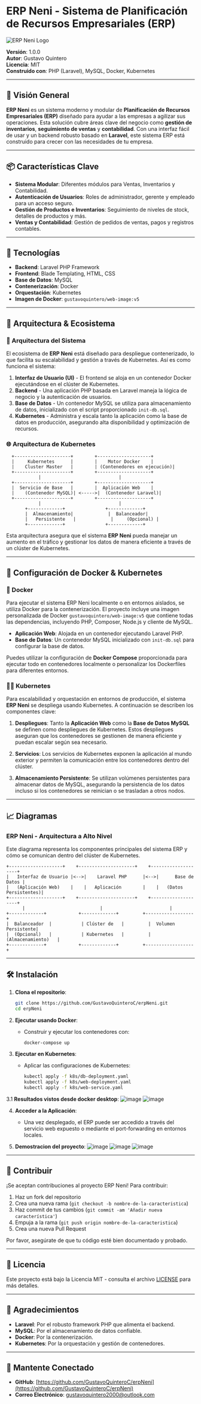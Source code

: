
# ERP Neni - Sistema de Planificación de Recursos Empresariales (ERP)

![ERP Neni Logo](https://img.icons8.com/ios/452/erp.png)

**Versión**: 1.0.0  
**Autor**: Gustavo Quintero  
**Licencia**: MIT  
**Construido con**: PHP (Laravel), MySQL, Docker, Kubernetes

---

## 🚀 Visión General

**ERP Neni** es un sistema moderno y modular de **Planificación de Recursos Empresariales (ERP)** diseñado para ayudar a las empresas a agilizar sus operaciones. Esta solución cubre áreas clave del negocio como **gestión de inventarios**, **seguimiento de ventas** y **contabilidad**. Con una interfaz fácil de usar y un backend robusto basado en **Laravel**, este sistema ERP está construido para crecer con las necesidades de tu empresa.

---

## 📦 Características Clave

- **Sistema Modular**: Diferentes módulos para Ventas, Inventarios y Contabilidad.
- **Autenticación de Usuarios**: Roles de administrador, gerente y empleado para un acceso seguro.
- **Gestión de Productos e Inventarios**: Seguimiento de niveles de stock, detalles de productos y más.
- **Ventas y Contabilidad**: Gestión de pedidos de ventas, pagos y registros contables.

---

## 🔧 Tecnologías

- **Backend**: Laravel PHP Framework
- **Frontend**: Blade Templating, HTML, CSS
- **Base de Datos**: MySQL
- **Contenerización**: Docker
- **Orquestación**: Kubernetes
- **Imagen de Docker**: `gustavoquintero/web-image:v5`

---

## 🚢 Arquitectura & Ecosistema

### 🧱 Arquitectura del Sistema

El ecosistema de **ERP Neni** está diseñado para despliegue contenerizado, lo que facilita su escalabilidad y gestión a través de Kubernetes. Así es como funciona el sistema:

1. **Interfaz de Usuario (UI)** - El frontend se aloja en un contenedor Docker ejecutándose en el clúster de Kubernetes.
2. **Backend** - Una aplicación PHP basada en Laravel maneja la lógica de negocio y la autenticación de usuarios.
3. **Base de Datos** - Un contenedor MySQL se utiliza para almacenamiento de datos, inicializado con el script proporcionado `init-db.sql`.
4. **Kubernetes** - Administra y escala tanto la aplicación como la base de datos en producción, asegurando alta disponibilidad y optimización de recursos.

### 🌐 Arquitectura de Kubernetes

```plaintext
  +---------------------+        +--------------------+
  |     Kubernetes      |        |    Motor Docker    |
  |    Cluster Master   |        | (Contenedores en ejecución)|
  +---------------------+        +--------------------+
            |                             |
  +---------------------+        +--------------------+
  |  Servicio de Base   |        |  Aplicación Web    |
  |    (Contenedor MySQL)| <----->|  (Contenedor Laravel)|
  +---------------------+        +--------------------+
            |                             |
       +-------------+               +-------------+
       |  Almacenamiento|             |  Balanceador|
       |   Persistente   |             |     (Opcional) |
       +-------------+               +-------------+
```

Esta arquitectura asegura que el sistema **ERP Neni** pueda manejar un aumento en el tráfico y gestionar los datos de manera eficiente a través de un clúster de Kubernetes.

---

## 🚀 Configuración de Docker & Kubernetes

### 🐳 Docker

Para ejecutar el sistema ERP Neni localmente o en entornos aislados, se utiliza Docker para la contenerización. El proyecto incluye una imagen personalizada de Docker `gustavoquintero/web-image:v5` que contiene todas las dependencias, incluyendo PHP, Composer, Node.js y cliente de MySQL.

- **Aplicación Web**: Alojada en un contenedor ejecutando Laravel PHP.
- **Base de Datos**: Un contenedor MySQL inicializado con `init-db.sql` para configurar la base de datos.

Puedes utilizar la configuración de **Docker Compose** proporcionada para ejecutar todo en contenedores localmente o personalizar los Dockerfiles para diferentes entornos.

### 🧑‍💻 Kubernetes

Para escalabilidad y orquestación en entornos de producción, el sistema **ERP Neni** se despliega usando Kubernetes. A continuación se describen los componentes clave:

1. **Despliegues**: Tanto la **Aplicación Web** como la **Base de Datos MySQL** se definen como despliegues de Kubernetes. Estos despliegues aseguran que los contenedores se gestionen de manera eficiente y puedan escalar según sea necesario.
   
2. **Servicios**: Los servicios de Kubernetes exponen la aplicación al mundo exterior y permiten la comunicación entre los contenedores dentro del clúster.

3. **Almacenamiento Persistente**: Se utilizan volúmenes persistentes para almacenar datos de MySQL, asegurando la persistencia de los datos incluso si los contenedores se reinician o se trasladan a otros nodos.

---

## 📈 Diagramas

### ERP Neni - Arquitectura a Alto Nivel

Este diagrama representa los componentes principales del sistema ERP y cómo se comunican dentro del clúster de Kubernetes.

```plaintext
+--------------------+    +---------------------+    +--------------------+
|   Interfaz de Usuario |<-->|    Laravel PHP      |<-->|      Base de Datos |
|   (Aplicación Web)    |    |   Aplicación        |    |   (Datos Persistentes)|
+--------------------+    +---------------------+    +--------------------+
      |                            |                         |
+-------------+            +-------------+         +------------------+
|  Balanceador  |           | Clúster de   |         |  Volumen Persistente|
|  (Opcional)   |           | Kubernetes   |         |  (Almacenamiento)   |
+-------------+            +-------------+         +------------------+
```

---

## 🛠 Instalación

1. **Clona el repositorio**:
   ```bash
   git clone https://github.com/GustavoQuinteroC/erpNeni.git
   cd erpNeni
   ```

2. **Ejecutar usando Docker**:
   - Construir y ejecutar los contenedores con:
     ```bash
     docker-compose up
     ```

3. **Ejecutar en Kubernetes**:
   - Aplicar las configuraciones de Kubernetes:
     ```bash
     kubectl apply -f k8s/db-deployment.yaml
     kubectl apply -f k8s/web-deployment.yaml
     kubectl apply -f k8s/web-service.yaml
     ```
3.1 **Resultados vistos desde docker desktop**:
![image](https://github.com/user-attachments/assets/9f5dccaf-b0ab-432c-8b0c-a2ded821f75f)
![image](https://github.com/user-attachments/assets/f74a1b64-6cf1-4795-8c5a-a335bca4687d)


4. **Acceder a la Aplicación**:
   - Una vez desplegado, el ERP puede ser accedido a través del servicio web expuesto o mediante el port-forwarding en entornos locales.


5. **Demostracion del proyecto**:
![image](https://github.com/user-attachments/assets/e61ae692-d809-48db-863a-312e456b43e6)
![image](https://github.com/user-attachments/assets/651e0cd4-0f8f-4408-a819-c1837e40ce7f)
![image](https://github.com/user-attachments/assets/d2f4ec94-68e4-41f3-bc17-b7fbdcb5ef94)

---

## 👥 Contribuir

¡Se aceptan contribuciones al proyecto ERP Neni! Para contribuir:

1. Haz un fork del repositorio
2. Crea una nueva rama (`git checkout -b nombre-de-la-caracteristica`)
3. Haz commit de tus cambios (`git commit -am 'Añadir nueva característica'`)
4. Empuja a la rama (`git push origin nombre-de-la-caracteristica`)
5. Crea una nueva Pull Request

Por favor, asegúrate de que tu código esté bien documentado y probado.

---

## 📄 Licencia

Este proyecto está bajo la Licencia MIT - consulta el archivo [LICENSE](LICENSE) para más detalles.

---

## 🤝 Agradecimientos

- **Laravel**: Por el robusto framework PHP que alimenta el backend.
- **MySQL**: Por el almacenamiento de datos confiable.
- **Docker**: Por la contenerización.
- **Kubernetes**: Por la orquestación y gestión de contenedores.

---

## 🌟 Mantente Conectado

- **GitHub**: [https://github.com/GustavoQuinteroC/erpNeni](https://github.com/GustavoQuinteroC/erpNeni)
- **Correo Electrónico**: gustavoquintero2000@outlook.com

